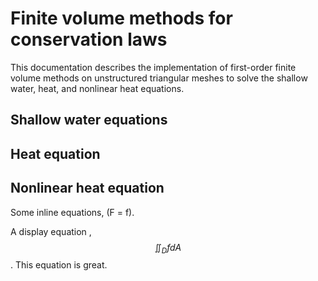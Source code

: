 # Finite volume methods for conservation laws
This documentation describes the implementation of first-order finite volume methods on unstructured triangular meshes to solve the shallow water, heat, and nonlinear heat equations.

## Shallow water equations

## Heat equation

## Nonlinear heat equation
Some inline equations, \(F =  f\).

 A display equation ,$$ \iint_D fdA $$.
This equation is great.
